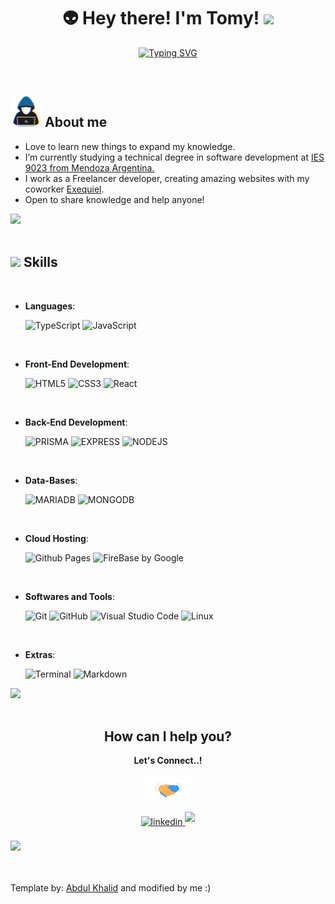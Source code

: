 
<h1 align="center"><b>  👽 Hey there! I'm Tomy! </b><img src="https://media.giphy.com/media/hvRJCLFzcasrR4ia7z/giphy.gif" width="35"></h1>
<!--  -->
<p align="center">
<a href="https://git.io/typing-svg"><img src="https://readme-typing-svg.demolab.com?font=Fira+Code&weight=800&size=30&pause=500&color=13C547&center=true&vCenter=true&width=435&height=100&lines=Software+Developer;Web+Developer;Data-Base+Designer;UI+Designer" alt="Typing SVG" /></a>

</p>

<br>



	
## <picture><img src = "https://github.com/0xAbdulKhalid/0xAbdulKhalid/raw/main/assets/mdImages/about_me.gif" width = 50px></picture> **About me**


- Love to learn new things to expand my knowledge.
- I’m currently studying a technical degree in software development at <a href="https://ies9023-infd.mendoza.edu.ar/sitio/">IES 9023 from Mendoza Argentina.</a>
- I work as a Freelancer developer, creating amazing websites with my coworker <a href="https://www.linkedin.com/in/exegozategui/">Exequiel</a>.
- Open to share knowledge and help anyone!


<img src="https://user-images.githubusercontent.com/73097560/115834477-dbab4500-a447-11eb-908a-139a6edaec5c.gif"><br><br>

## <img src="https://media2.giphy.com/media/QssGEmpkyEOhBCb7e1/giphy.gif?cid=ecf05e47a0n3gi1bfqntqmob8g9aid1oyj2wr3ds3mg700bl&rid=giphy.gif" width ="25"><b> Skills</b>
<br>

<p align="center">

- **Languages**:
    
    ![TypeScript](https://img.shields.io/badge/TypeScript-white?style=for-the-badge&logo=Typescript&logoColor=white&labelColor=blue&color=blue)
    ![JavaScript](https://img.shields.io/badge/JavaScript-white?style=for-the-badge&logo=Javascript&logoColor=white&labelColor=yellow&color=yellow)

<br>   
    
- **Front-End Development**:

   ![HTML5](https://img.shields.io/badge/HTML5%20-%23E34F26.svg?style=for-the-badge&logo=html5&logoColor=white)
   ![CSS3](https://img.shields.io/badge/CSS%20-%231572B6.svg?style=for-the-badge&logo=css3&logoColor=white)
   ![React](https://img.shields.io/badge/React-white?style=for-the-badge&logo=React&logoColor=white&labelColor=blue&color=blue)
   <!-- ![CSS3]() -->

<br>

- **Back-End Development**: 

   ![PRISMA](https://img.shields.io/badge/Prisma%20ORM-white?style=for-the-badge&logo=Prisma&logoColor=violet&labelColor=black&color=black)
   ![EXPRESS](https://img.shields.io/badge/Express%20Framework-white?style=for-the-badge&logo=express&logoColor=white&labelColor=black&color=black)
   ![NODEJS](https://img.shields.io/badge/%20NodeJS-yellow?style=for-the-badge&logo=Node.js&logoColor=yellow&labelColor=black&color=black)

<br>

- **Data-Bases**:

   ![MARIADB](https://img.shields.io/badge/MariaDB-white?style=for-the-badge&logo=mariadb&logoColor=white&labelColor=gray&color=gray)
   ![MONGODB](https://img.shields.io/badge/MongoDB-white?style=for-the-badge&logo=mongodb&logoColor=white&labelColor=green&color=green)

<br>

- **Cloud Hosting**:

    ![Github Pages](https://img.shields.io/badge/GitHub%20Pages-%23327FC7.svg?style=for-the-badge&logo=github&logoColor=white)
    ![FireBase by Google](https://img.shields.io/badge/FireBase-white?style=for-the-badge&logo=firebase&logoColor=yellow&labelColor=red&color=red)
    
<br>

- **Softwares and Tools**:

    ![Git](https://img.shields.io/badge/git-%23F05033.svg?style=for-the-badge&logo=git&logoColor=white)
    ![GitHub](https://img.shields.io/badge/github-%23121011.svg?style=for-the-badge&logo=github&logoColor=white)
    ![Visual Studio Code](https://img.shields.io/badge/Visual%20Studio%20Code-0078d7.svg?style=for-the-badge&logo=visual-studio-code&logoColor=white)
    ![Linux](https://img.shields.io/badge/Linux-FCC624?style=for-the-badge&logo=linux&logoColor=black) 

<br>

- **Extras**:

    ![Terminal](https://img.shields.io/badge/Terminal-%23054020?style=for-the-badge&logo=gnu-bash&logoColor=white)
    ![Markdown](https://img.shields.io/badge/markdown-%23000000.svg?style=for-the-badge&logo=markdown&logoColor=white)   


</p>
<img src="https://user-images.githubusercontent.com/73097560/115834477-dbab4500-a447-11eb-908a-139a6edaec5c.gif"><br><br>


<h2 align="center">How can I help you? </h2>

<div align='center'>
 <b> Let's Connect..!</b>
<br>
<br>
 <img src="https://github.com/0xAbdulKhalid/0xAbdulKhalid/raw/main/assets/mdImages/handshake.gif" width ="80">
<br>
<br>
<a href="https://linkedin.com/in/tpnce6" target="_blank">
<img src="https://img.shields.io/badge/Tomás Ponce-%2300acee.svg?color=405DE6&style=for-the-badge&logo=linkedin&logoColor=white" alt=linkedin style="margin-bottom: 5px;"/>
</a>
<a href="mailto:ponce.code.mza@gmail.com" target="_blank">
<img src="https://img.shields.io/badge/ponce.code.mza@gmail.com-%23EA4335.svg?style=for-the-badge&logo=gmail&logoColor=white" t=mail style="margin-bottom: 5px;" />
</a>
</div>

<br>
<img src="https://user-images.githubusercontent.com/73097560/115834477-dbab4500-a447-11eb-908a-139a6edaec5c.gif">
<br>
<br>
<br>

Template by: [Abdul Khalid](https://github.com/0xabdulkhalid) and modified by me :)
